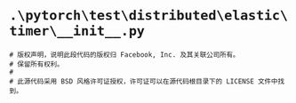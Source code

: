 # `.\pytorch\test\distributed\elastic\timer\__init__.py`

```
# 版权声明，说明此段代码的版权归 Facebook, Inc. 及其关联公司所有。
# 保留所有权利。
#
# 此源代码采用 BSD 风格许可证授权，许可证可以在源代码根目录下的 LICENSE 文件中找到。
```